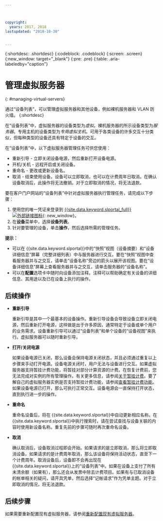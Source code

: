 ```yaml
---



copyright:
  years: 2017, 2018
lastupdated: "2018-10-30"


---
```


{:shortdesc: .shortdesc}
{:codeblock: .codeblock}
{:screen: .screen}
{:new_window: target="_blank"}
{:pre: .pre}
{:table: .aria-labeledby="caption"}


# 管理虚拟服务器
{: #managing-virtual-servers}

通过“设备列表”，可以管理虚拟服务器和其他设备，例如裸机服务器和 VLAN 防火墙。
{:shortdesc}

在“设备列表”中，虚拟服务器的设备类型为*虚拟*。裸机服务器的所示设备类型为*服务器*。专用主机的设备类型为*专用虚拟主机*。可用于各类设备的许多交互十分类似，但每种类型的设备还具有特定于设备的交互。

在“设备列表”中，以下虚拟服务器管理任务可供您使用：
* 重新引导 - 立即关闭设备电源，然后重新打开设备电源。
* 开机/关机 - 远程开启或关闭设备。
* 重命名 - 更改或更新设备名。
* 取消 - 结束使用设备。设备可以立即取消，也可以在计费周年日取消。在确认设备取消后，此操作将无法撤销。对于立即取消的情况，将无法退款。

要在客户门户网站的“设备列表”中针对虚拟服务器执行管理任务，请完成以下步骤：  
1. 使用您的唯一凭证来登录到 [{{site.data.keyword.slportal_full}} ![外部链接图标](../icons/launch-glyph.svg "外部链接图标")](https://control.softlayer.com/){: new_window}。 
2. 在**设备**菜单中，选择**设备列表**。
3. 针对要管理的设备，单击**操作**，然后选择所需的管理任务。

**提示：** 
* 可以在 {{site.data.keyword.slportal}}中的“快照”视图（设备摘要）和“设备详细信息”屏幕（完整详细列表）中与服务器进行交互。要在“快照”视图中查看服务器并与之交互，请单击“设备名称”旁边的箭头以展开该视图。要在“设备详细信息”屏幕上查看服务器并与之交互，请单击服务器的“设备名称”。
* 可以在**配置**选项卡中随时向设备添加注释。注释可以帮助确定有关设备的详细信息、其用途以及已在设备上执行的操作。

## 后续操作
* **重新引导**

    重新引导是其中一个最基本的设备操作。重新引导设备会导致设备立即关闭电源，然后重新打开电源，这样做是出于许多原因，通常特定于设备或单个用户的业务需求。设备重新引导可以通过“设备列表”和单个设备的“设备视图”来执行。虚拟服务器可以随时重新引导。  

* **打开/关闭电源**

    如果设备电源已关闭，那么设备会保持电源关闭状态，并且必须通过重复以上步骤来手动打开电源。设备电源关闭时，用户无法与设备进行交互。如果虚拟服务器支持暂挂计费功能，将暂挂对部分计算资源的计费。在恢复计费前，您无法完成对实例的所有管理操作。有关更多信息，请参阅[关于暂挂计费](vsi_about_suspend.html)。要了解自己的虚拟服务器实例是否支持暂挂计费功能，请参阅[查看暂挂计费功能](vsi_viewing_suspend.html)。如果设备电源已打开，那么可执行正常交互。设备电源会一直保持打开状态，直到执行进一步的操作。

* **重命名**

  重命名设备后，将在 {{site.data.keyword.slportal}}中自动更新相应名称。在 {{site.data.keyword.slportal}}中执行搜索时，请在尝试查找与设备关联的内容时使用新设备名称。重复先前的步骤可随时再次重命名设备。

* **取消**

  确认取消后，设备取消过程即会开始。如果请求的是立即取消，那么将立即取消设备。如果请求的是计费周年取消，那么该设备将保持活动状态，直至下一个计费周年。取消设备后，设备即不会再出现在 {{site.data.keyword.slportal}}上的“设备列表”中。如果在设备上支付了所有未清余额（如果有），那么还会从发票中除去计费项目。如果有与已取消设备的帐单相关的疑问，请开具凭单，然后选择“记帐请求”作为凭单主题。对于立即取消的情况，将无法退款。
  
## 后续步骤
如果需要重新配置现有虚拟服务器，请参阅[重新配置现有虚拟服务器](../vsi/vsi_reconfigure.html)。

